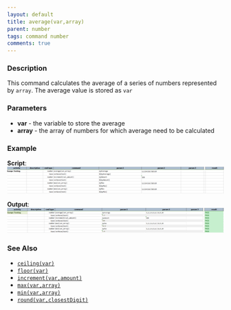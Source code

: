 ```yaml
---
layout: default
title: average(var,array)
parent: number
tags: command number
comments: true
---
```



### Description
This command calculates the average of a series of numbers represented by `array`.  The average value is stored as 
`var`


### Parameters
- **var** \- the variable to store the average
- **array** \- the array of numbers for which average need to be calculated


### Example
**Script**:<br/>
![script](image/average_01.png)

**Output**:<br/>
![output](image/average_02.png)


### See Also
- [`ceiling(var)`](ceiling(var))
- [`floor(var)`](floor(var))
- [`increment(var,amount)`](increment(var,amount))
- [`max(var,array)`](max(var,array))
- [`min(var,array)`](min(var,array))
- [`round(var,closestDigit)`](round(var,closestDigit))
